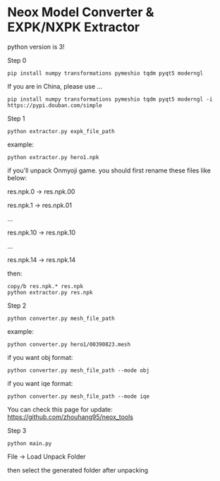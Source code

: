 # Neox Model Converter & EXPK/NXPK Extractor

python version is 3!

Step 0
```
pip install numpy transformations pymeshio tqdm pyqt5 moderngl
```
If you are in China, please use ...
```
pip install numpy transformations pymeshio tqdm pyqt5 moderngl -i https://pypi.douban.com/simple
```
Step 1
```
python extractor.py expk_file_path
```
example:
```
python extractor.py hero1.npk
```
if you'll unpack Onmyoji game.
you should first rename these files like below:

res.npk.0 -> res.npk.00

res.npk.1 -> res.npk.01

...

res.npk.10 -> res.npk.10

...

res.npk.14 -> res.npk.14


then:
```
copy/b res.npk.* res.npk
python extractor.py res.npk
```

Step 2
```
python converter.py mesh_file_path
```
example:
```
python converter.py hero1/00390823.mesh
```
if you want obj format:
```
python converter.py mesh_file_path --mode obj
```
if you want iqe format:
```
python converter.py mesh_file_path --mode iqe
```

You can check this page for update:
https://github.com/zhouhang95/neox_tools

Step 3
```
python main.py
```
File -> Load Unpack Folder


then select the generated folder after unpacking
